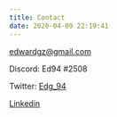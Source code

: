 ```yaml
---
title: Contact
date: 2020-04-09 22:19:41
---
```


edwardgz@gmail.com

Discord: Ed94 #2508

Twitter: [Edg_94](https://twitter.com/Edg_94)

[Linkedin](https://www.linkedin.com/in/edwardgonzalez94/)
